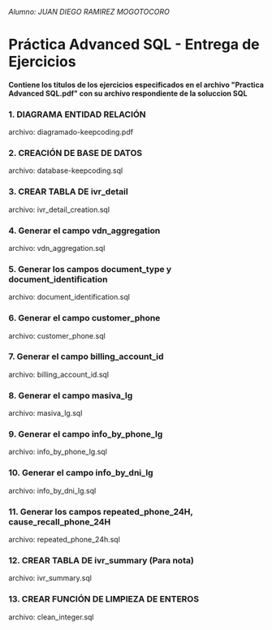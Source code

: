 *Alumno: JUAN DIEGO RAMIREZ MOGOTOCORO*

# Práctica Advanced SQL - Entrega de Ejercicios

#### Contiene los titulos de los ejercicios especificados en el archivo "Practica Advanced SQL.pdf" con su archivo respondiente de la soluccion SQL

### 1. DIAGRAMA ENTIDAD RELACIÓN
archivo: diagramado-keepcoding.pdf

### 2. CREACIÓN DE BASE DE DATOS
archivo: database-keepcoding.sql

### 3. CREAR TABLA DE ivr_detail
archivo: ivr_detail_creation.sql

### 4. Generar el campo vdn_aggregation
archivo: vdn_aggregation.sql

### 5. Generar los campos document_type y document_identification
archivo: document_identification.sql

### 6. Generar el campo customer_phone
archivo: customer_phone.sql

### 7. Generar el campo billing_account_id
archivo: billing_account_id.sql

### 8. Generar el campo masiva_lg
archivo: masiva_lg.sql

### 9. Generar el campo info_by_phone_lg
archivo: info_by_phone_lg.sql

### 10. Generar el campo info_by_dni_lg
archivo: info_by_dni_lg.sql

### 11. Generar los campos repeated_phone_24H, cause_recall_phone_24H
archivo: repeated_phone_24h.sql

### 12. CREAR TABLA DE ivr_summary (Para nota)
archivo: ivr_summary.sql

### 13. CREAR FUNCIÓN DE LIMPIEZA DE ENTEROS
archivo: clean_integer.sql
